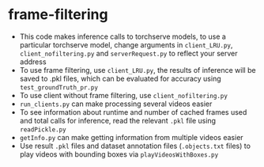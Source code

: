 # frame-filtering

- This code makes inference calls to torchserve models, to use a particular torchserve model, change arguments in `client_LRU.py`, `client_nofiltering.py` and `serverRequest.py` to reflect your server address
- To use frame filtering, use `client_LRU.py`, the results of inference will be saved to .pkl files, which can be evaluated for accuracy using `test_groundTruth_pr.py`
- To use client without frame filtering, use `client_nofiltering.py`
- `run_clients.py` can make processing several videos easier
- To see information about runtime and number of cached frames used and total calls for inference, read the relevant `.pkl` file using `readPickle.py`
- `getInfo.py` can make getting information from multiple videos easier
- Use result `.pkl` files and dataset annotation files (`.objects.txt` files) to play videos with bounding boxes via `playVideosWithBoxes.py`
